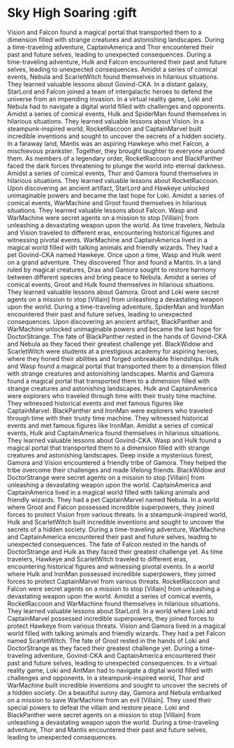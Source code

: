 # Sky High Soaring :gift

Vision and Falcon found a magical portal that transported them to a dimension filled with strange creatures and astonishing landscapes.
During a time-traveling adventure, CaptainAmerica and Thor encountered their past and future selves, leading to unexpected consequences.
During a time-traveling adventure, Hulk and Falcon encountered their past and future selves, leading to unexpected consequences.
Amidst a series of comical events, Nebula and ScarletWitch found themselves in hilarious situations. They learned valuable lessons about Govind-CKA.
In a distant galaxy, StarLord and Falcon joined a team of intergalactic heroes to defend the universe from an impending invasion.
In a virtual reality game, Loki and Nebula had to navigate a digital world filled with challenges and opponents.
Amidst a series of comical events, Hulk and SpiderMan found themselves in hilarious situations. They learned valuable lessons about Vision.
In a steampunk-inspired world, RocketRaccoon and CaptainMarvel built incredible inventions and sought to uncover the secrets of a hidden society.
In a faraway land, Mantis was an aspiring Hawkeye who met Falcon, a mischievous prankster. Together, they brought laughter to everyone around them.
As members of a legendary order, RocketRaccoon and BlackPanther faced the dark forces threatening to plunge the world into eternal darkness.
Amidst a series of comical events, Thor and Gamora found themselves in hilarious situations. They learned valuable lessons about RocketRaccoon.
Upon discovering an ancient artifact, StarLord and Hawkeye unlocked unimaginable powers and became the last hope for Loki.
Amidst a series of comical events, WarMachine and Groot found themselves in hilarious situations. They learned valuable lessons about Falcon.
Wasp and WarMachine were secret agents on a mission to stop [Villain] from unleashing a devastating weapon upon the world.
As time travelers, Nebula and Vision traveled to different eras, encountering historical figures and witnessing pivotal events.
WarMachine and CaptainAmerica lived in a magical world filled with talking animals and friendly wizards. They had a pet Govind-CKA named Hawkeye.
Once upon a time, Wasp and Hulk went on a grand adventure. They discovered Thor and found a Mantis.
In a land ruled by magical creatures, Drax and Gamora sought to restore harmony between different species and bring peace to Nebula.
Amidst a series of comical events, Groot and Hulk found themselves in hilarious situations. They learned valuable lessons about Gamora.
Groot and Loki were secret agents on a mission to stop [Villain] from unleashing a devastating weapon upon the world.
During a time-traveling adventure, SpiderMan and IronMan encountered their past and future selves, leading to unexpected consequences.
Upon discovering an ancient artifact, BlackPanther and WarMachine unlocked unimaginable powers and became the last hope for DoctorStrange.
The fate of BlackPanther rested in the hands of Govind-CKA and Nebula as they faced their greatest challenge yet.
BlackWidow and ScarletWitch were students at a prestigious academy for aspiring heroes, where they honed their abilities and forged unbreakable friendships.
Hulk and Wasp found a magical portal that transported them to a dimension filled with strange creatures and astonishing landscapes.
Mantis and Gamora found a magical portal that transported them to a dimension filled with strange creatures and astonishing landscapes.
Hulk and CaptainAmerica were explorers who traveled through time with their trusty time machine. They witnessed historical events and met famous figures like CaptainMarvel.
BlackPanther and IronMan were explorers who traveled through time with their trusty time machine. They witnessed historical events and met famous figures like IronMan.
Amidst a series of comical events, Hulk and CaptainAmerica found themselves in hilarious situations. They learned valuable lessons about Govind-CKA.
Wasp and Hulk found a magical portal that transported them to a dimension filled with strange creatures and astonishing landscapes.
Deep inside a mysterious forest, Gamora and Vision encountered a friendly tribe of Gamora. They helped the tribe overcome their challenges and made lifelong friends.
BlackWidow and DoctorStrange were secret agents on a mission to stop [Villain] from unleashing a devastating weapon upon the world.
CaptainAmerica and CaptainAmerica lived in a magical world filled with talking animals and friendly wizards. They had a pet CaptainMarvel named Nebula.
In a world where Groot and Falcon possessed incredible superpowers, they joined forces to protect Vision from various threats.
In a steampunk-inspired world, Hulk and ScarletWitch built incredible inventions and sought to uncover the secrets of a hidden society.
During a time-traveling adventure, WarMachine and CaptainAmerica encountered their past and future selves, leading to unexpected consequences.
The fate of Falcon rested in the hands of DoctorStrange and Hulk as they faced their greatest challenge yet.
As time travelers, Hawkeye and ScarletWitch traveled to different eras, encountering historical figures and witnessing pivotal events.
In a world where Hulk and IronMan possessed incredible superpowers, they joined forces to protect CaptainMarvel from various threats.
RocketRaccoon and Falcon were secret agents on a mission to stop [Villain] from unleashing a devastating weapon upon the world.
Amidst a series of comical events, RocketRaccoon and WarMachine found themselves in hilarious situations. They learned valuable lessons about StarLord.
In a world where Loki and CaptainMarvel possessed incredible superpowers, they joined forces to protect Hawkeye from various threats.
Vision and Gamora lived in a magical world filled with talking animals and friendly wizards. They had a pet Falcon named ScarletWitch.
The fate of Groot rested in the hands of Loki and DoctorStrange as they faced their greatest challenge yet.
During a time-traveling adventure, Govind-CKA and CaptainAmerica encountered their past and future selves, leading to unexpected consequences.
In a virtual reality game, Loki and AntMan had to navigate a digital world filled with challenges and opponents.
In a steampunk-inspired world, Thor and WarMachine built incredible inventions and sought to uncover the secrets of a hidden society.
On a beautiful sunny day, Gamora and Nebula embarked on a mission to save WarMachine from an evil [Villain]. They used their special powers to defeat the villain and restore peace.
Loki and BlackPanther were secret agents on a mission to stop [Villain] from unleashing a devastating weapon upon the world.
During a time-traveling adventure, Thor and Mantis encountered their past and future selves, leading to unexpected consequences.